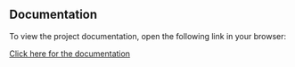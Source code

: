 ## Documentation

To view the project documentation, open the following link in your browser:

[Click here for the documentation](docs/build/html/index.html)
